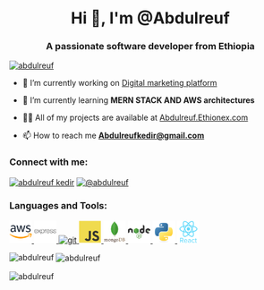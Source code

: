 <h1 align="center">Hi 👋, I'm @Abdulreuf</h1>
<h3 align="center">A passionate software developer from Ethiopia</h3>

<p align="left"> <a href="https://github.com/ryo-ma/github-profile-trophy"><img src="https://github-profile-trophy.vercel.app/?username=abdulreuf" alt="abdulreuf" /></a> </p>

- 🔭 I’m currently working on [Digital marketing platform](Ethionex.com)

- 🌱 I’m currently learning **MERN STACK AND AWS architectures**

- 👨‍💻 All of my projects are available at [Abdulreuf.Ethionex.com](Abdulreuf.Ethionex.com)

- 📫 How to reach me **Abdulreufkedir@gmail.com**

<h3 align="left">Connect with me:</h3>
<p align="left">
<a href="https://twitter.com/abdulreuf kedir" target="blank"><img align="center" src="https://raw.githubusercontent.com/rahuldkjain/github-profile-readme-generator/master/src/images/icons/Social/twitter.svg" alt="abdulreuf kedir" height="30" width="40" /></a>
<a href="https://linkedin.com/in/@abdulreuf" target="blank"><img align="center" src="https://raw.githubusercontent.com/rahuldkjain/github-profile-readme-generator/master/src/images/icons/Social/linked-in-alt.svg" alt="@abdulreuf" height="30" width="40" /></a>
</p>

<h3 align="left">Languages and Tools:</h3>
<p align="left"> <a href="https://aws.amazon.com" target="_blank" rel="noreferrer"> <img src="https://raw.githubusercontent.com/devicons/devicon/master/icons/amazonwebservices/amazonwebservices-original-wordmark.svg" alt="aws" width="40" height="40"/> </a> <a href="https://expressjs.com" target="_blank" rel="noreferrer"> <img src="https://raw.githubusercontent.com/devicons/devicon/master/icons/express/express-original-wordmark.svg" alt="express" width="40" height="40"/> </a> <a href="https://git-scm.com/" target="_blank" rel="noreferrer"> <img src="https://www.vectorlogo.zone/logos/git-scm/git-scm-icon.svg" alt="git" width="40" height="40"/> </a> <a href="https://developer.mozilla.org/en-US/docs/Web/JavaScript" target="_blank" rel="noreferrer"> <img src="https://raw.githubusercontent.com/devicons/devicon/master/icons/javascript/javascript-original.svg" alt="javascript" width="40" height="40"/> </a> <a href="https://www.mongodb.com/" target="_blank" rel="noreferrer"> <img src="https://raw.githubusercontent.com/devicons/devicon/master/icons/mongodb/mongodb-original-wordmark.svg" alt="mongodb" width="40" height="40"/> </a> <a href="https://nodejs.org" target="_blank" rel="noreferrer"> <img src="https://raw.githubusercontent.com/devicons/devicon/master/icons/nodejs/nodejs-original-wordmark.svg" alt="nodejs" width="40" height="40"/> </a> <a href="https://www.python.org" target="_blank" rel="noreferrer"> <img src="https://raw.githubusercontent.com/devicons/devicon/master/icons/python/python-original.svg" alt="python" width="40" height="40"/> </a> <a href="https://reactjs.org/" target="_blank" rel="noreferrer"> <img src="https://raw.githubusercontent.com/devicons/devicon/master/icons/react/react-original-wordmark.svg" alt="react" width="40" height="40"/> </a> </p>

<p><img align="left" src="https://github-readme-stats.vercel.app/api/top-langs?username=abdulreuf&show_icons=true&locale=en&layout=compact" alt="abdulreuf" /></p>

<p>&nbsp;<img align="center" src="https://github-readme-stats.vercel.app/api?username=abdulreuf&show_icons=true&locale=en" alt="abdulreuf" /></p>

<p><img align="center" src="https://github-readme-streak-stats.herokuapp.com/?user=abdulreuf&" alt="abdulreuf" /></p>
